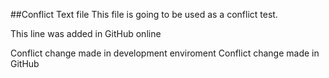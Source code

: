 ##Conflict Text file
This file is going to be used as a conflict test.

This line was added in GitHub online

Conflict change made in development enviroment
Conflict change made in GitHub
